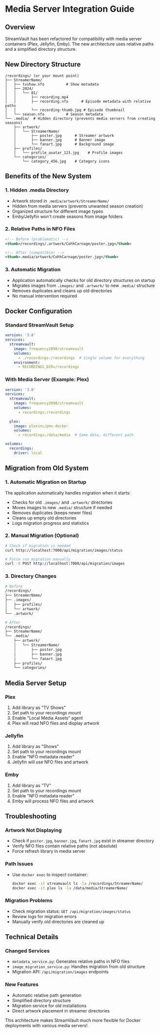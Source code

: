 # Media Server Integration Guide

## Overview
StreamVault has been refactored for compatibility with media server containers (Plex, Jellyfin, Emby). The new architecture uses relative paths and a simplified directory structure.

## New Directory Structure

```
/recordings/ (or your mount point)
├── StreamerName/
│   ├── tvshow.nfo          # Show metadata
│   ├── 2024/
│   │   └── 01/
│   │       ├── recording.mp4
│   │       ├── recording.nfo      # Episode metadata with relative paths
│   │       └── recording-thumb.jpg # Episode thumbnail
│   └── season.nfo          # Season metadata
└── .media/  # Hidden directory (prevents media servers from creating seasons)
    ├── artwork/
    │   └── StreamerName/
    │       ├── poster.jpg      # Streamer artwork
    │       ├── banner.jpg      # Banner image  
    │       └── fanart.jpg      # Background image
    ├── profiles/
    │   └── profile_avatar_123.jpg    # Profile images
    └── categories/
        └── category_456.jpg    # Category icons
```

## Benefits of the New System

### 1. Hidden .media Directory
- Artwork stored in `.media/artwork/StreamerName/`
- Hidden from media servers (prevents unwanted season creation)
- Organized structure for different image types
- Emby/Jellyfin won't create seasons from image folders

### 2. Relative Paths in NFO Files
```xml
<!-- Before (problematic) -->
<thumb>/recordings/.artwork/CohhCarnage/poster.jpg</thumb>

<!-- After (compatible) -->
<thumb>.media/artwork/CohhCarnage/poster.jpg</thumb>
```

### 3. Automatic Migration
- Application automatically checks for old directory structures on startup
- Migrates images from `.images/` and `.artwork/` to new `.media/` structure
- Removes duplicates and cleans up old directories
- No manual intervention required

## Docker Configuration

### Standard StreamVault Setup
```yaml
version: '3.8'
services:
  streamvault:
    image: frequency2098/streamvault
    volumes:
      - ./recordings:/recordings  # Single volume for everything
    environment:
      - RECORDINGS_DIR=/recordings
```

### With Media Server (Example: Plex)
```yaml
version: '3.8'
services:
  streamvault:
    image: frequency2098/streamvault
    volumes:
      - recordings:/recordings
    
  plex:
    image: plexinc/pms-docker
    volumes:
      - recordings:/data/media  # Same data, different path

volumes:
  recordings:
    driver: local
```

## Migration from Old System

### 1. Automatic Migration on Startup
The application automatically handles migration when it starts:
- Checks for old `.images/` and `.artwork/` directories
- Moves images to new `.media/` structure if needed
- Removes duplicates (keeps newer files)
- Cleans up empty old directories
- Logs migration progress and statistics

### 2. Manual Migration (Optional)
```bash
# Check if migration is needed
curl http://localhost:7000/api/migration/images/status

# Force run migration manually  
curl -X POST http://localhost:7000/api/migration/images
```

### 3. Directory Changes
```bash
# Before
/recordings/
├── StreamerName/
├── .images/
│   ├── profiles/
│   └── artwork/
└── .artwork/

# After  
/recordings/
├── StreamerName/
└── .media/
    ├── artwork/
    │   └── StreamerName/
    │       ├── poster.jpg
    │       ├── banner.jpg
    │       └── fanart.jpg
    ├── profiles/
    └── categories/
```

## Media Server Setup

### Plex
1. Add library as "TV Shows" 
2. Set path to your recordings mount
3. Enable "Local Media Assets" agent
4. Plex will read NFO files and display artwork

### Jellyfin  
1. Add library as "Shows"
2. Set path to your recordings mount
3. Enable "NFO metadata reader"
4. Jellyfin will use NFO files and artwork

### Emby
1. Add library as "TV"
2. Set path to your recordings mount  
3. Enable "NFO metadata reader"
4. Emby will process NFO files and artwork

## Troubleshooting

### Artwork Not Displaying
- Check if `poster.jpg`, `banner.jpg`, `fanart.jpg` exist in streamer directory
- Verify NFO files contain relative paths (not absolute)
- Force refresh library in media server

### Path Issues
- Use `docker exec` to inspect container:
  ```bash
  docker exec -it streamvault ls -la /recordings/StreamerName/
  docker exec -it plex ls -la /data/media/StreamerName/
  ```

### Migration Problems
- Check migration status: `GET /api/migration/images/status`
- Review logs for migration errors
- Manually verify old directories are cleaned up

## Technical Details

### Changed Services
- `metadata_service.py`: Generates relative paths in NFO files
- `image_migration_service.py`: Handles migration from old structure
- Migration API: `/api/migration/images` endpoints

### New Features
- Automatic relative path generation
- Simplified directory structure
- Migration service for old installations
- Direct artwork placement in streamer directories

This architecture makes StreamVault much more flexible for Docker deployments with various media servers!
